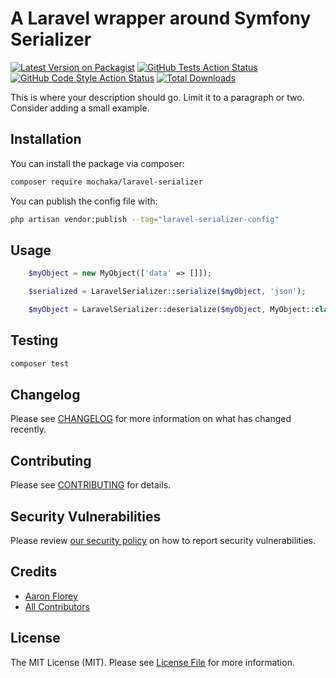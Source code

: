 # A Laravel wrapper around Symfony Serializer

[![Latest Version on Packagist](https://img.shields.io/packagist/v/mochaka/laravel-serializer.svg?style=flat-square)](https://packagist.org/packages/mochaka/laravel-serializer)
[![GitHub Tests Action Status](https://img.shields.io/github/actions/workflow/status/mochaka/laravel-serializer/run-tests.yml?branch=main&label=tests&style=flat-square)](https://github.com/mochaka/laravel-serializer/actions?query=workflow%3Arun-tests+branch%3Amain)
[![GitHub Code Style Action Status](https://img.shields.io/github/actions/workflow/status/mochaka/laravel-serializer/fix-php-code-style-issues.yml?branch=main&label=code%20style&style=flat-square)](https://github.com/mochaka/laravel-serializer/actions?query=workflow%3A"Fix+PHP+code+style+issues"+branch%3Amain)
[![Total Downloads](https://img.shields.io/packagist/dt/mochaka/laravel-serializer.svg?style=flat-square)](https://packagist.org/packages/mochaka/laravel-serializer)

This is where your description should go. Limit it to a paragraph or two. Consider adding a small example.


## Installation

You can install the package via composer:

```bash
composer require mochaka/laravel-serializer
```

You can publish the config file with:

```bash
php artisan vendor:publish --tag="laravel-serializer-config"
```

## Usage

```php
    $myObject = new MyObject(['data' => []]);

    $serialized = LaravelSerializer::serialize($myObject, 'json');

    $myObject = LaravelSerializer::deserialize($myObject, MyObject::class, 'json');
```

## Testing

```bash
composer test
```

## Changelog

Please see [CHANGELOG](CHANGELOG.md) for more information on what has changed recently.

## Contributing

Please see [CONTRIBUTING](CONTRIBUTING.md) for details.

## Security Vulnerabilities

Please review [our security policy](../../security/policy) on how to report security vulnerabilities.

## Credits

- [Aaron Florey](https://github.com/aaronflorey)
- [All Contributors](../../contributors)

## License

The MIT License (MIT). Please see [License File](LICENSE.md) for more information.
